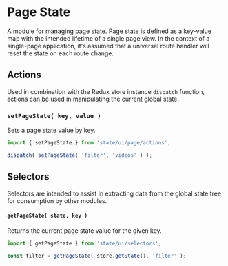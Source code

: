 Page State
==========

A module for managing page state. Page state is defined as a key-value map with the intended lifetime of a single page view. In the context of a single-page application, it's assumed that a universal route handler will reset the state on each route change.

## Actions

Used in combination with the Redux store instance `dispatch` function, actions can be used in manipulating the current global state.

### `setPageState( key, value )`

Sets a page state value by key.

```js
import { setPageState } from 'state/ui/page/actions';

dispatch( setPageState( 'filter', 'videos' ) );
```

## Selectors

Selectors are intended to assist in extracting data from the global state tree for consumption by other modules.

#### `getPageState( state, key )`

Returns the current page state value for the given key.

```js
import { getPageState } from 'state/ui/selectors';

const filter = getPageState( store.getState(), 'filter' );
```
